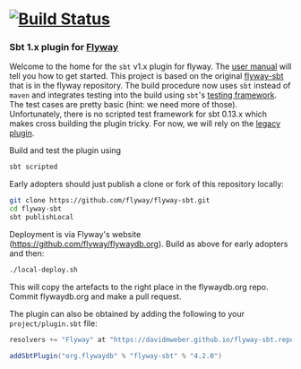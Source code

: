 
# [![Build Status](https://travis-ci.org/flyway/flyway-sbt.svg?branch=master)](https://travis-ci.org/davidmweber/flyway-sbt)

### Sbt 1.x plugin for [Flyway](https://flywaydb.org)

Welcome to the home for the `sbt` v1.x plugin for flyway. The [user manual](https://flywaydb.org/documentation/sbt/)
will tell you how to get started. This project is based on the original [flyway-sbt](https://github.com/flyway/flyway/tree/master/flyway-sbt) that is in the flyway repository.
The build procedure now uses `sbt` instead of `maven` and integrates testing into the build using `sbt`'s 
[testing framework](http://www.scala-sbt.org/1.x/docs/Testing-sbt-plugins.html). The test cases are pretty basic 
(hint: we need more of those). Unfortunately, there is no scripted test framework for sbt 0.13.x which makes cross 
building the plugin tricky. For now, we will rely on the [legacy plugin](https://github.com/flyway/flyway/tree/master/flyway-sbt).

Build and test the plugin using

```bash
sbt scripted
```

Early adopters should just publish a clone or fork of this repository locally:
```bash
git clone https://github.com/flyway/flyway-sbt.git
cd flyway-sbt
sbt publishLocal
```

Deployment is via Flyway's website (https://github.com/flyway/flywaydb.org). Build as above for early adopters and then:

```bash
./local-deploy.sh
```

This will copy the artefacts to the right place in the flywaydb.org repo. Commit flywaydb.org and make a pull request.

The plugin can also be obtained by adding the following to your `project/plugin.sbt` file:

```scala
resolvers += "Flyway" at "https://davidmweber.github.io/flyway-sbt.repo"

addSbtPlugin("org.flywaydb" % "flyway-sbt" % "4.2.0")
```

